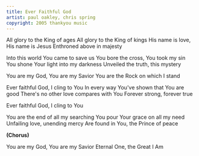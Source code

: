 ```yaml
---
title: Ever Faithful God
artist: paul oakley, chris spring
copyright: 2005 thankyou music
---
```


All glory to the King of ages
All glory to the King of kings
His name is love, His name is Jesus
Enthroned above in majesty

Into this world You came to save us
You bore the cross, You took my sin
You shone Your light into my darkness
Unveiled the truth, this mystery

You are my God, You are my Savior
You are the Rock on which I stand

Ever faithful God, I cling to You
In every way You've shown that You are good
There's no other love compares with You
Forever strong, forever true

Ever faithful God, I cling to You

You are the end of all my searching
You pour Your grace on all my need
Unfailing love, unending mercy
Are found in You, the Prince of peace

<strong>(Chorus)</strong>

You are my God, You are my Savior
Eternal One, the Great I Am








